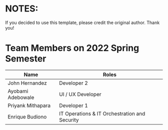 # NOTES:
If you decided to use this template, please credit the original author. Thank you!

# Team Members on 2022 Spring Semester
| Name | Roles |
| --- | --- |
| John Hernandez | Developer 2 |
| Ayobami Adebowale | UI / UX Developer |
| Priyank Mithapara | Developer 1 |
| Enrique Budiono | IT Operations & IT Orchestration and Security |